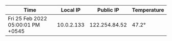 | Time     | Local IP | Public IP | Temperature |
| ----------- | ----------- | ----------- | ----------- |
| Fri 25 Feb 2022 05:00:01 PM +0545      | 10.0.2.133     | 122.254.84.52  | 47.2° |
